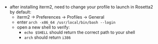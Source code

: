 * after installing iterm2, need to change your profile to launch in Rosetta2 by default:
  * iterm2 -> Preferences -> Profiles -> General
  * enter `arch -x86_64 /usr/local/bin/bash --login`
  * open a new shell to verify:
    * `echo $SHELL` should return the correct path to your shell
    * `arch` should return `i386`